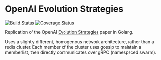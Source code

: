 # OpenAI Evolution Strategies
[![Build Status](https://travis-ci.org/cshenton/openai-evolution.svg?branch=master)](https://travis-ci.org/cshenton/openai-evolution)
[![Coverage Status](https://coveralls.io/repos/github/cshenton/openai-evolution/badge.svg?branch=master)](https://coveralls.io/github/cshenton/openai-evolution?branch=master)

Replication of the OpenAI [Evolution Strategies](https://blog.openai.com/evolution-strategies/) paper in Golang.

Uses a slightly different, homogenous network architecture, rather than a redis
cluster. Each member of the cluster uses gossip to maintain a memberlist, then
directly communicates over gRPC (namespaced swarm).